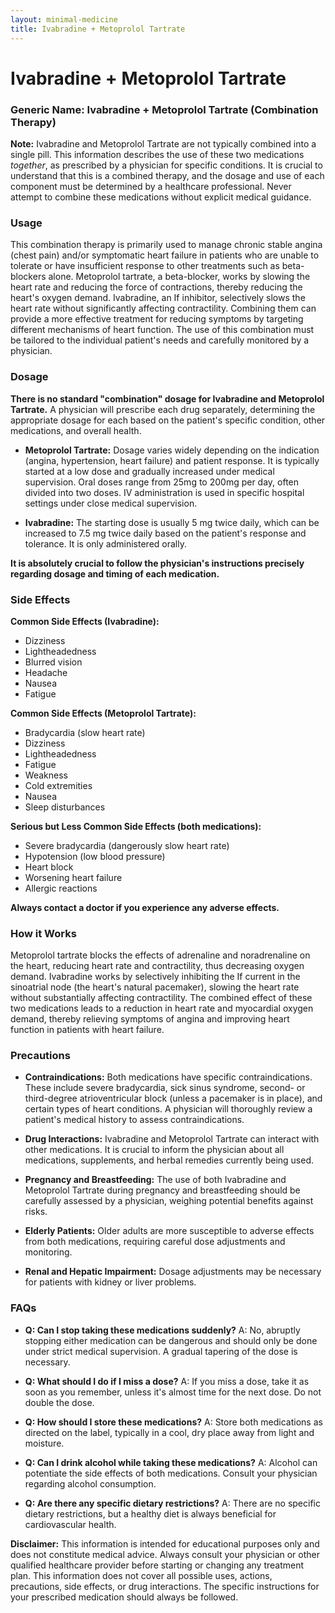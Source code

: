 ```yaml
---
layout: minimal-medicine
title: Ivabradine + Metoprolol Tartrate
---
```


# Ivabradine + Metoprolol Tartrate
### Generic Name: Ivabradine + Metoprolol Tartrate (Combination Therapy)


**Note:**  Ivabradine and Metoprolol Tartrate are not typically combined into a single pill.  This information describes the use of these two medications *together*, as prescribed by a physician for specific conditions.  It is crucial to understand that this is a combined therapy, and the dosage and use of each component must be determined by a healthcare professional.  Never attempt to combine these medications without explicit medical guidance.


### Usage

This combination therapy is primarily used to manage chronic stable angina (chest pain) and/or symptomatic heart failure in patients who are unable to tolerate or have insufficient response to other treatments such as beta-blockers alone. Metoprolol tartrate, a beta-blocker, works by slowing the heart rate and reducing the force of contractions, thereby reducing the heart's oxygen demand. Ivabradine, an If inhibitor, selectively slows the heart rate without significantly affecting contractility. Combining them can provide a more effective treatment for reducing symptoms by targeting different mechanisms of heart function.   The use of this combination must be tailored to the individual patient's needs and carefully monitored by a physician.


### Dosage

**There is no standard "combination" dosage for Ivabradine and Metoprolol Tartrate.** A physician will prescribe each drug separately, determining the appropriate dosage for each based on the patient's specific condition, other medications, and overall health.

* **Metoprolol Tartrate:** Dosage varies widely depending on the indication (angina, hypertension, heart failure) and patient response.  It is typically started at a low dose and gradually increased under medical supervision. Oral doses range from 25mg to 200mg per day, often divided into two doses.  IV administration is used in specific hospital settings under close medical supervision.

* **Ivabradine:** The starting dose is usually 5 mg twice daily, which can be increased to 7.5 mg twice daily based on the patient's response and tolerance.  It is only administered orally.

**It is absolutely crucial to follow the physician's instructions precisely regarding dosage and timing of each medication.**


### Side Effects

**Common Side Effects (Ivabradine):**

* Dizziness
* Lightheadedness
* Blurred vision
* Headache
* Nausea
* Fatigue

**Common Side Effects (Metoprolol Tartrate):**

* Bradycardia (slow heart rate)
* Dizziness
* Lightheadedness
* Fatigue
* Weakness
* Cold extremities
* Nausea
* Sleep disturbances


**Serious but Less Common Side Effects (both medications):**

* Severe bradycardia (dangerously slow heart rate)
* Hypotension (low blood pressure)
* Heart block
* Worsening heart failure
* Allergic reactions


**Always contact a doctor if you experience any adverse effects.**


### How it Works

Metoprolol tartrate blocks the effects of adrenaline and noradrenaline on the heart, reducing heart rate and contractility, thus decreasing oxygen demand.  Ivabradine works by selectively inhibiting the If current in the sinoatrial node (the heart's natural pacemaker), slowing the heart rate without substantially affecting contractility.  The combined effect of these two medications leads to a reduction in heart rate and myocardial oxygen demand, thereby relieving symptoms of angina and improving heart function in patients with heart failure.


### Precautions

* **Contraindications:**  Both medications have specific contraindications.  These include severe bradycardia, sick sinus syndrome, second- or third-degree atrioventricular block (unless a pacemaker is in place), and certain types of heart conditions.  A physician will thoroughly review a patient's medical history to assess contraindications.

* **Drug Interactions:**  Ivabradine and Metoprolol Tartrate can interact with other medications.  It is crucial to inform the physician about all medications, supplements, and herbal remedies currently being used.

* **Pregnancy and Breastfeeding:** The use of both Ivabradine and Metoprolol Tartrate during pregnancy and breastfeeding should be carefully assessed by a physician, weighing potential benefits against risks.

* **Elderly Patients:**  Older adults are more susceptible to adverse effects from both medications, requiring careful dose adjustments and monitoring.

* **Renal and Hepatic Impairment:** Dosage adjustments may be necessary for patients with kidney or liver problems.


### FAQs

* **Q: Can I stop taking these medications suddenly?** A: No, abruptly stopping either medication can be dangerous and should only be done under strict medical supervision.  A gradual tapering of the dose is necessary.

* **Q: What should I do if I miss a dose?** A: If you miss a dose, take it as soon as you remember, unless it's almost time for the next dose.  Do not double the dose.

* **Q: How should I store these medications?** A: Store both medications as directed on the label, typically in a cool, dry place away from light and moisture.

* **Q: Can I drink alcohol while taking these medications?** A:  Alcohol can potentiate the side effects of both medications.  Consult your physician regarding alcohol consumption.

* **Q: Are there any specific dietary restrictions?** A: There are no specific dietary restrictions, but a healthy diet is always beneficial for cardiovascular health.

**Disclaimer:** This information is intended for educational purposes only and does not constitute medical advice.  Always consult your physician or other qualified healthcare provider before starting or changing any treatment plan.  This information does not cover all possible uses, actions, precautions, side effects, or drug interactions.  The specific instructions for your prescribed medication should always be followed.
